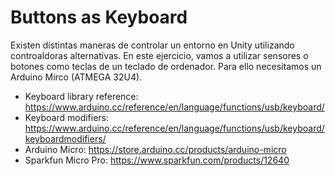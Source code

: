 # Buttons as Keyboard
Existen distintas maneras de controlar un entorno en Unity utilizando controaldoras alternativas. 
En este ejercicio, vamos a utilizar sensores o botones como teclas de un teclado de ordenador. 
Para ello necesitamos un Arduino Mirco (ATMEGA 32U4).

- Keyboard library reference: https://www.arduino.cc/reference/en/language/functions/usb/keyboard/
- Keyboard modifiers: https://www.arduino.cc/reference/en/language/functions/usb/keyboard/keyboardmodifiers/
- Arduino Micro: https://store.arduino.cc/products/arduino-micro
- Sparkfun Micro Pro: https://www.sparkfun.com/products/12640
  
